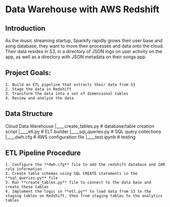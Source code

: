 # Data Warehouse with AWS Redshift

## Introduction
As the music streaming startup, Sparkify rapidly grows their user base and song database, they want to move their processes and data onto the cloud. Their data resides in S3, in a directory of JSON logs on user activity on the app, as well as a directory with JSON metadata on their songs app. 


## Project Goals:
    1. Build an ETL pipeline that extracts their data from S3
    2. Stage the data in Redshift
    3. Transform the data into a set of dimensional tables
    4. Review and analyze the data


## Data Structure
Cloud Data Warehouse
|____create_tables.py    # database/table creation script 
|____etl.py              # ELT builder
|____sql_queries.py      # SQL query collections
|____dwh.cfg             # AWS configuration file
|____test.ipynb          # testing


## ETL Pipeline Procedure
    1. Configure the **dwh.cfg** file to add the redshift database and IAM role information
    2. Create table schemas using SQL CREATE statements in the **sql_queries.py** file 
    3. Run **create_tables.py** file to connect to the data base and create these tables
    4. Implement the logic in **etl.py** to load data from S3 to the staging tables on Redshift, then from staging tables to the analytics tables

